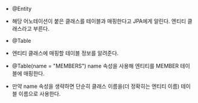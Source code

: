 - @Entity
- 해당 어노테이션이 붙은 클래스를 테이블과 매핑한다고 JPA에게 알린다. 엔티티 클래스라고 부른다.

- @Table
- 엔티티 클래스에 매핑할 테이블 정보를 알려준다.
- @Table(name = "MEMBERS") name 속성을 사용해 엔티티를 MEMBER 테이블에 매핑한다.
- 만약 name 속성을 생략하면 단순히 클래스 이름을(더 정확히는 엔티티 이름) 테이블 이름으로 사용한다.

